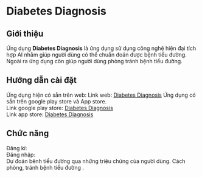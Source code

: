 # Diabetes Diagnosis

## Giới thiệu
Ứng dụng **Diabetes Diagnosis** là ứng dụng sử dụng công nghệ hiện đại tích hợp AI nhằm giúp người dùng có thể chuẩn đoán được bệnh tiểu đường. Ngoài ra ứng dụng còn giúp người dùng phòng tránh bệnh tiểu đường.
## Hướng dẫn cài đặt
Ứng dụng hiện có sẵn trên web:
Link web:
[Diabetes Diagnosis](https://DiabetesDiagnosis.com)
Ứng dụng có sẵn trên google play store và App store.  
Link google play store: 
[Diabetes Diagnosis](https://play.google.com/store/DiabetesDiagnosis)   
Link app store: 
[Diabetes Diagnosis](https://play.google.com/store/DiabetesDiagnosis) 
## Chức năng
Đăng kí:  
Đăng nhập:  
Dự đoán bênh tiểu đường qua những triệu chứng của người dùng.
Cách phòng, tránh bệnh tiểu đường  .


